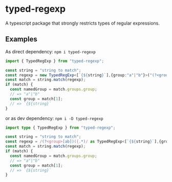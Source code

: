 # typed-regexp
A typescript package that strongly restricts types of regular expressions.

## Examples

As direct dependency: `npm i typed-regexp`
```ts
import { TypedRegExp } from "typed-regexp";

const string = "string to match";
const regexp = new TypedRegExp<[`{${string}`],{group:"a"|"b"}>("(?<group>[ab])({.*)");
const match = string.match(regexp);
if (match) {
  const namedGroup = match.groups.group;
  // => "a"|"b"
  const group = match[1];
  // => `{${string}`
}
```

or as dev dependency: `npm i -D typed-regexp`
```ts
import type { TypedRegExp } from "typed-regexp";

const string = "string to match";
const regexp = /(?<group>[ab])({.*)/ as TypedRegExp<[`{${string}`],{group:"a"|"b"}>;
const match = string.match(regexp);
if (match) {
  const namedGroup = match.groups.group;
  // => "a"|"b"
  const group = match[1];
  // => `{${string}`
}
```
